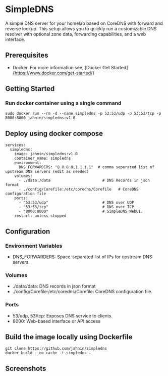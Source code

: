 # SimpleDNS
A simple DNS server for your homelab based on CoreDNS with forward and reverse lookup. 
This setup allows you to quickly run a customizable DNS resolver with optional zone data, forwarding capabilities, and a web interface.

## Prerequisites
- Docker. For more information see, [Docker Get Started]{https://www.docker.com/get-started/}


## Getting Started
### Run docker container using a single command
```
sudo docker run --rm -d --name simpledns -p 53:53/udp -p 53:53/tcp -p 8000:8000 jahnin/simpledns:v1.0
```

## Deploy using docker compose
```
services:
  simpledns:
    image: jahnin/simpledns:v1.0
    container_name: simpledns
    environment:
      DNS_FORWARDERS: "8.8.8.8,1.1.1.1"  # comma seperated list of upstream DNS servers (edit as needed)
    volumes:
      - ./data:/data                       # DNS Records in json format
      - ./config/Corefile:/etc/coredns/Corefile   # CoreDNS configuration file
    ports:
      - "53:53/udp"                        # DNS over UDP
      - "53:53/tcp"                        # DNS over TCP
      - "8000:8000"                        # SimpleDNS WebUI. 
    restart: unless-stopped
```

## Configuration
### Environment Variables
- DNS_FORWARDERS: Space-separated list of IPs for upstream DNS servers.

### Volumes
- ./data:/data: DNS records in json format
- ./config/Corefile:/etc/coredns/Corefile: CoreDNS configuration file.

### Ports
- 53/udp, 53/tcp: Exposes DNS service to clients.
- 8000: Web-based interface or API access

## Build the image locally using Dockerfile
```
git clone https://github.com/jahnin/simpledns
docker build --no-cache -t simpledns .
```

## Screenshots
